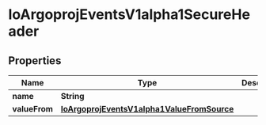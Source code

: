 
# IoArgoprojEventsV1alpha1SecureHeader

## Properties
Name | Type | Description | Notes
------------ | ------------- | ------------- | -------------
**name** | **String** |  |  [optional]
**valueFrom** | [**IoArgoprojEventsV1alpha1ValueFromSource**](IoArgoprojEventsV1alpha1ValueFromSource.md) |  |  [optional]



